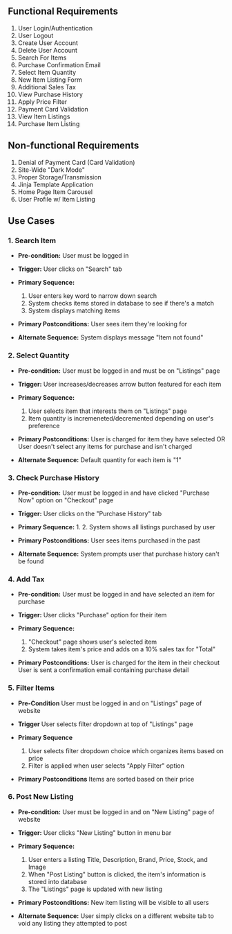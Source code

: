 ## Functional Requirements

1. User Login/Authentication
2. User Logout
3. Create User Account
4. Delete User Account
5. Search For Items
6. Purchase Confirmation Email
7. Select Item Quantity
8. New Item Listing Form
9. Additional Sales Tax
10. View Purchase History
11. Apply Price Filter
12. Payment Card Validation
13. View Item Listings
14. Purchase Item Listing

## Non-functional Requirements

1. Denial of Payment Card (Card Validation)
2. Site-Wide "Dark Mode"
3. Proper Storage/Transmission
4. Jinja Template Application
5. Home Page Item Carousel
6. User Profile w/ Item Listing


## Use Cases

### 1. Search Item
- **Pre-condition:** User must be logged in 

- **Trigger:** User clicks on "Search" tab

- **Primary Sequence:**
  1. User enters key word to narrow down search
  2. System checks items stored in database to see if there's a match
  3. System displays matching items  

- **Primary Postconditions:** User sees item they're looking for

- **Alternate Sequence:** System displays message "Item not found"

### 2. Select Quantity
- **Pre-condition:** User must be logged in and must be on "Listings" page

- **Trigger:** User increases/decreases arrow button featured for each item

- **Primary Sequence:**
  1. User selects item that interests them on "Listings" page
  2. Item quantity is incremeneted/decremented depending on user's preference

- **Primary Postconditions:** User is charged for item they have selected OR User doesn't select any items for purchase and isn't charged

- **Alternate Sequence:** Default quantity for each item is "1"


### 3. Check Purchase History
- **Pre-condition:** User must be logged in and have clicked "Purchase Now" option on "Checkout" page

- **Trigger:** User clicks on the "Purchase History" tab 

- **Primary Sequence:**
  1. 
  2. System shows all listings purchased by user


- **Primary Postconditions:** User sees items purchased in the past
              
                              
- **Alternate Sequence:** System prompts user that purchase history can't be found


### 4. Add Tax
- **Pre-condition:** User must be logged in and have selected an item for purchase

- **Trigger:** User clicks "Purchase" option for their item

- **Primary Sequence:**

  1. "Checkout" page shows user's selected item
  2. System takes item's price and adds on a 10% sales tax for "Total"

- **Primary Postconditions:**  User is charged for the item in their checkout 
                               User is sent a confirmation email containing purchase detail


### 5. Filter Items 
- **Pre-Condition** User must be logged in and on "Listings" page of website

- **Trigger** User selects filter dropdown at top of "Listings" page

- **Primary Sequence**
   1. User selects filter dropdown choice which organizes items based on price
   2. Filter is applied when user selects "Apply Filter" option

- **Primary Postconditions** Items are sorted based on their price


### 6. Post New Listing
- **Pre-condition:** User must be logged in and on "New Listing" page of website

- **Trigger:** User clicks "New Listing" button in menu bar

- **Primary Sequence:**
  1. User enters a listing Title, Description, Brand, Price, Stock, and Image
  2. When "Post Listing" button is clicked, the item's information is stored into database
  3. The "Listings" page is updated with new listing

- **Primary Postconditions:** New item listing will be visible to all users
- **Alternate Sequence:** User simply clicks on a different website tab to void any listing they attempted to post

